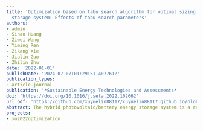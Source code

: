 ```yaml
---
title: 'Optimization based on tabu search algorithm for optimal sizing of hybrid PV/energy
  storage system: Effects of tabu search parameters'
authors:
- admin
- Sihao Huang
- Ziwei Wang
- Yiming Ren
- Zikang Xie
- Jialin Guo
- Zhilin Zhu
date: '2022-01-01'
publishDate: '2024-07-07T01:29:51.407761Z'
publication_types:
- article-journal
publication: '*Sustainable Energy Technologies and Assessments*'
doi: 'https://doi.org/10.1016/j.seta.2022.102662'
url_pdf: 'https://github.com/xuyuelin88117/xuyuelin88117.github.io/blob/main/content/publication/xu-2022-optimization/Optimization%20based%20on%20tabu%20search%20algorithm%20for%20optimal%20sizings.pdf'
abstract: The hybrid photovoltaic/battery energy storage system is a relevant pathway to generate low-cost green electricity. In the literature, cost optimization of these systems has been extensively used. However, the unpredictability of model and optimization methods input information, present the most drawbacks of optimal sizing of the system. Herein, an optimal sizing and evaluation framework are presented for an off-grid clean microgrid system solar/battery energy storage, to generate low-cost green electricity of rural building in China. The optimal sizing of the system is based on the hourly meteorological data and load demand during a year; with the lowest total life cycle cost as the objective function and the maximum reliability. A novel meta-heuristic tabu search algorithm is used in the solution process to obtain the optimal sizing of the system in terms of economics and reliability. Additionally, the variations of the optimal sizing of the system on the basis of different types of reliability index and tabu search parameters, such as initial solutions, neighborhood structure, number of run and iteration, is further comprehensively evaluated and investigated. The results prove that it is easier to find the optimal decision variables for the clean microgrid system with the optimal parameters of the algorithm.
projects:
- xu2022optimization
---
```

